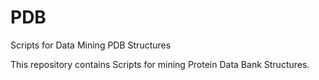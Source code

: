 # PDB
Scripts for Data Mining PDB Structures

This repository contains Scripts for mining Protein Data Bank Structures.
